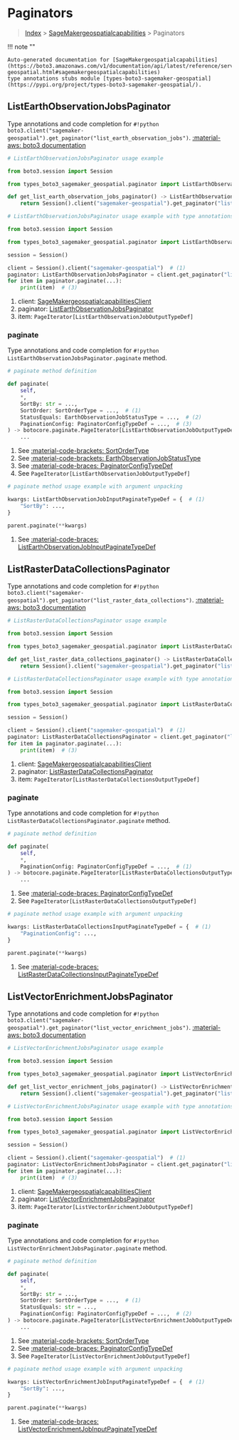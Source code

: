 # Paginators

> [Index](../README.md) > [SageMakergeospatialcapabilities](./README.md) > Paginators

!!! note ""

    Auto-generated documentation for [SageMakergeospatialcapabilities](https://boto3.amazonaws.com/v1/documentation/api/latest/reference/services/sagemaker-geospatial.html#sagemakergeospatialcapabilities)
    type annotations stubs module [types-boto3-sagemaker-geospatial](https://pypi.org/project/types-boto3-sagemaker-geospatial/).

## ListEarthObservationJobsPaginator

Type annotations and code completion for `#!python boto3.client("sagemaker-geospatial").get_paginator("list_earth_observation_jobs")`.
[:material-aws: boto3 documentation](https://boto3.amazonaws.com/v1/documentation/api/latest/reference/services/sagemaker-geospatial/paginator/ListEarthObservationJobs.html#SageMakergeospatialcapabilities.Paginator.ListEarthObservationJobs)

```python
# ListEarthObservationJobsPaginator usage example

from boto3.session import Session

from types_boto3_sagemaker_geospatial.paginator import ListEarthObservationJobsPaginator

def get_list_earth_observation_jobs_paginator() -> ListEarthObservationJobsPaginator:
    return Session().client("sagemaker-geospatial").get_paginator("list_earth_observation_jobs")
```

```python
# ListEarthObservationJobsPaginator usage example with type annotations

from boto3.session import Session

from types_boto3_sagemaker_geospatial.paginator import ListEarthObservationJobsPaginator

session = Session()

client = Session().client("sagemaker-geospatial")  # (1)
paginator: ListEarthObservationJobsPaginator = client.get_paginator("list_earth_observation_jobs")  # (2)
for item in paginator.paginate(...):
    print(item)  # (3)
```

1. client: [SageMakergeospatialcapabilitiesClient](./client.md)
2. paginator: [ListEarthObservationJobsPaginator](./paginators.md#listearthobservationjobspaginator)
3. item: `PageIterator[ListEarthObservationJobOutputTypeDef]`


### paginate

Type annotations and code completion for `#!python ListEarthObservationJobsPaginator.paginate` method.

```python
# paginate method definition

def paginate(
    self,
    *,
    SortBy: str = ...,
    SortOrder: SortOrderType = ...,  # (1)
    StatusEquals: EarthObservationJobStatusType = ...,  # (2)
    PaginationConfig: PaginatorConfigTypeDef = ...,  # (3)
) -> botocore.paginate.PageIterator[ListEarthObservationJobOutputTypeDef]:  # (4)
    ...
```

1. See [:material-code-brackets: SortOrderType](./literals.md#sortordertype)
2. See [:material-code-brackets: EarthObservationJobStatusType](./literals.md#earthobservationjobstatustype)
3. See [:material-code-braces: PaginatorConfigTypeDef](./type_defs.md#paginatorconfigtypedef)
4. See `PageIterator[ListEarthObservationJobOutputTypeDef]`


```python
# paginate method usage example with argument unpacking

kwargs: ListEarthObservationJobInputPaginateTypeDef = {  # (1)
    "SortBy": ...,
}

parent.paginate(**kwargs)
```

1. See [:material-code-braces: ListEarthObservationJobInputPaginateTypeDef](./type_defs.md#listearthobservationjobinputpaginatetypedef)
## ListRasterDataCollectionsPaginator

Type annotations and code completion for `#!python boto3.client("sagemaker-geospatial").get_paginator("list_raster_data_collections")`.
[:material-aws: boto3 documentation](https://boto3.amazonaws.com/v1/documentation/api/latest/reference/services/sagemaker-geospatial/paginator/ListRasterDataCollections.html#SageMakergeospatialcapabilities.Paginator.ListRasterDataCollections)

```python
# ListRasterDataCollectionsPaginator usage example

from boto3.session import Session

from types_boto3_sagemaker_geospatial.paginator import ListRasterDataCollectionsPaginator

def get_list_raster_data_collections_paginator() -> ListRasterDataCollectionsPaginator:
    return Session().client("sagemaker-geospatial").get_paginator("list_raster_data_collections")
```

```python
# ListRasterDataCollectionsPaginator usage example with type annotations

from boto3.session import Session

from types_boto3_sagemaker_geospatial.paginator import ListRasterDataCollectionsPaginator

session = Session()

client = Session().client("sagemaker-geospatial")  # (1)
paginator: ListRasterDataCollectionsPaginator = client.get_paginator("list_raster_data_collections")  # (2)
for item in paginator.paginate(...):
    print(item)  # (3)
```

1. client: [SageMakergeospatialcapabilitiesClient](./client.md)
2. paginator: [ListRasterDataCollectionsPaginator](./paginators.md#listrasterdatacollectionspaginator)
3. item: `PageIterator[ListRasterDataCollectionsOutputTypeDef]`


### paginate

Type annotations and code completion for `#!python ListRasterDataCollectionsPaginator.paginate` method.

```python
# paginate method definition

def paginate(
    self,
    *,
    PaginationConfig: PaginatorConfigTypeDef = ...,  # (1)
) -> botocore.paginate.PageIterator[ListRasterDataCollectionsOutputTypeDef]:  # (2)
    ...
```

1. See [:material-code-braces: PaginatorConfigTypeDef](./type_defs.md#paginatorconfigtypedef)
2. See `PageIterator[ListRasterDataCollectionsOutputTypeDef]`


```python
# paginate method usage example with argument unpacking

kwargs: ListRasterDataCollectionsInputPaginateTypeDef = {  # (1)
    "PaginationConfig": ...,
}

parent.paginate(**kwargs)
```

1. See [:material-code-braces: ListRasterDataCollectionsInputPaginateTypeDef](./type_defs.md#listrasterdatacollectionsinputpaginatetypedef)
## ListVectorEnrichmentJobsPaginator

Type annotations and code completion for `#!python boto3.client("sagemaker-geospatial").get_paginator("list_vector_enrichment_jobs")`.
[:material-aws: boto3 documentation](https://boto3.amazonaws.com/v1/documentation/api/latest/reference/services/sagemaker-geospatial/paginator/ListVectorEnrichmentJobs.html#SageMakergeospatialcapabilities.Paginator.ListVectorEnrichmentJobs)

```python
# ListVectorEnrichmentJobsPaginator usage example

from boto3.session import Session

from types_boto3_sagemaker_geospatial.paginator import ListVectorEnrichmentJobsPaginator

def get_list_vector_enrichment_jobs_paginator() -> ListVectorEnrichmentJobsPaginator:
    return Session().client("sagemaker-geospatial").get_paginator("list_vector_enrichment_jobs")
```

```python
# ListVectorEnrichmentJobsPaginator usage example with type annotations

from boto3.session import Session

from types_boto3_sagemaker_geospatial.paginator import ListVectorEnrichmentJobsPaginator

session = Session()

client = Session().client("sagemaker-geospatial")  # (1)
paginator: ListVectorEnrichmentJobsPaginator = client.get_paginator("list_vector_enrichment_jobs")  # (2)
for item in paginator.paginate(...):
    print(item)  # (3)
```

1. client: [SageMakergeospatialcapabilitiesClient](./client.md)
2. paginator: [ListVectorEnrichmentJobsPaginator](./paginators.md#listvectorenrichmentjobspaginator)
3. item: `PageIterator[ListVectorEnrichmentJobOutputTypeDef]`


### paginate

Type annotations and code completion for `#!python ListVectorEnrichmentJobsPaginator.paginate` method.

```python
# paginate method definition

def paginate(
    self,
    *,
    SortBy: str = ...,
    SortOrder: SortOrderType = ...,  # (1)
    StatusEquals: str = ...,
    PaginationConfig: PaginatorConfigTypeDef = ...,  # (2)
) -> botocore.paginate.PageIterator[ListVectorEnrichmentJobOutputTypeDef]:  # (3)
    ...
```

1. See [:material-code-brackets: SortOrderType](./literals.md#sortordertype)
2. See [:material-code-braces: PaginatorConfigTypeDef](./type_defs.md#paginatorconfigtypedef)
3. See `PageIterator[ListVectorEnrichmentJobOutputTypeDef]`


```python
# paginate method usage example with argument unpacking

kwargs: ListVectorEnrichmentJobInputPaginateTypeDef = {  # (1)
    "SortBy": ...,
}

parent.paginate(**kwargs)
```

1. See [:material-code-braces: ListVectorEnrichmentJobInputPaginateTypeDef](./type_defs.md#listvectorenrichmentjobinputpaginatetypedef)
